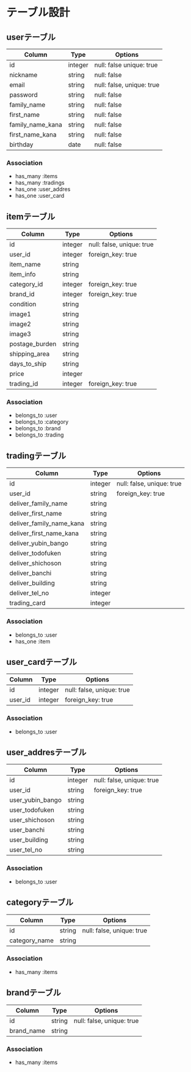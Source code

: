 # テーブル設計

## userテーブル
|Column|Type|Options|
|------|----|-------|
|id|integer|null: false unique: true|
|nickname|string|null: false|
|email|string|null: false, unique: true|
|password|string|null: false|
|family_name|string|null: false|
|first_name|string|null: false|
|family_name_kana|string|null: false|
|first_name_kana|string|null: false|
|birthday|date|null: false|


### Association
- has_many :items
- has_many :tradings
- has_one :user_addres
- has_one :user_card


## itemテーブル
|Column|Type|Options|
|------|----|-------|
|id|integer|null: false, unique: true|
|user_id|integer|foreign_key: true|
|item_name|string|
|item_info|string|
|category_id|integer|foreign_key: true|
|brand_id|integer|foreign_key: true|
|condition|string|
|image1|string|
|image2|string|
|image3|string|
|postage_burden|string|
|shipping_area|string|
|days_to_ship|string|
|price|integer|
|trading_id|integer|foreign_key: true|


### Association
- belongs_to :user
- belongs_to :category
- belongs_to :brand
- belongs_to :trading


## tradingテーブル
|Column|Type|Options|
|------|----|-------|
|id|integer|null: false, unique: true|
|user_id|string|foreign_key: true|
|deliver_family_name|string|
|deliver_first_name|string|
|deliver_family_name_kana|string|
|deliver_first_name_kana|string|
|deliver_yubin_bango|string|
|deliver_todofuken|string|
|deliver_shichoson|string|
|deliver_banchi|string|
|deliver_building|string|
|deliver_tel_no|integer|
|trading_card|integer|

### Association
- belongs_to :user
- has_one :item


## user_cardテーブル
|Column|Type|Options|
|------|----|-------|
|id|integer|null: false, unique: true|
|user_id|integer|foreign_key: true|

### Association
- belongs_to :user

## user_addresテーブル
|Column|Type|Options|
|------|----|-------|
|id|integer|null: false, unique: true|
|user_id|string|foreign_key: true|
|user_yubin_bango|string|
|user_todofuken|string|
|user_shichoson|string|
|user_banchi|string|
|user_building|string|
|user_tel_no|string|

### Association
- belongs_to :user

## categoryテーブル
|Column|Type|Options|
|------|----|-------|
|id|string|null: false, unique: true|
|category_name|string|

### Association
- has_many :items

## brandテーブル
|Column|Type|Options|
|------|----|-------|
|id|string|null: false, unique: true|
|brand_name|string|

### Association
- has_many :items